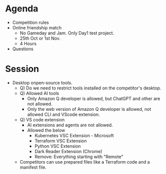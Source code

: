 # Agenda
- Competition rules
- Online friendship match
  - No Gameday and Jam. Only Day1 test project.   
  - 25th Oct or 1st Nov.
  - 4 Hours
- Questions

# Session
- Desktop onpen-source tools.
  - Q) Do we need to restrict tools installed on the competitor's desktop.
  - Q) Allowed AI tools
    - Only Amazon Q developer is allowed, but ChatGPT and other are not allowed.
    - Only the web version of Amazon Q developer is allowed, not allowed CLI and VScode extension.
  - Q) VS code extension
    - AI extensions and agents are not allowed.
    - Allowed the below
      - Kubernetes VSC Extension - Microsoft
      - Terraform VSC Extension
      - Python VSC Extension
      - Dark Reader Extension (Chrome)
      - Remove: Everything starting with "Remote"
  - Competitors can use prepared files like a Terraform code and a manifest file.
